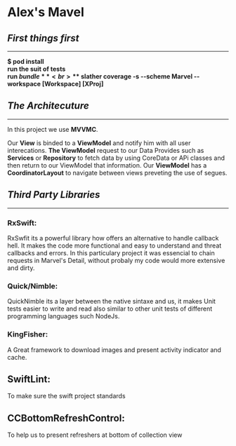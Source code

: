 
# **Alex's Mavel**

## *First things first*
***


 **$ pod install** <br>
 **run the suit of tests** <br>
 **run $bundle** <br>
 **$ slather coverage -s --scheme Marvel --workspace [Workspace] [XProj]**


## *The Architecuture*
***

In this project we use **MVVMC**. 

Our **View** is binded to a **ViewModel** and notify him with all user interecations. **The ViewModel** request to our Data Provides such as **Services** or **Repository** to fetch data by using CoreData or APi classes and then return to our ViewModel that information. Our **ViewModel** has a **CoordinatorLayout** to navigate between views preveting the use of segues.

## *Third Party Libraries*

***
### RxSwift:
    
RxSwfit its a powerful library how offers an alternative to handle callback hell. It makes the code more functional and easy to understand and threat callbacks and errors. In this particulary project it was essencial to chain requests  in Marvel's Detail, without probaly my code would more extensive and dirty.

### Quick/Nimble:

QuickNimble its a layer between the native sintaxe and us, it makes Unit tests easier to write and read also similar to other unit tests of different programming languages such NodeJs. 

### KingFisher:

A Great framework to download images and present activity indicator and cache.

## SwiftLint:

To make sure the swift project standards

## CCBottomRefreshControl: 

To help us to present refreshers at bottom of collection view

